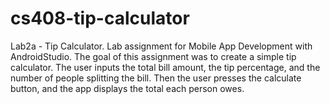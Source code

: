 # cs408-tip-calculator
Lab2a - Tip Calculator.
Lab assignment for Mobile App Development with AndroidStudio.
The goal of this assignment was to create a simple tip calculator.
The user inputs the total bill amount, the tip percentage, and the number of people splitting the bill.
Then the user presses the calculate button, and the app displays the total each person owes.
